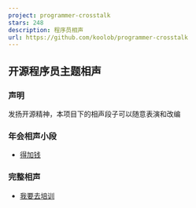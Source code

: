 ```yaml
---
project: programmer-crosstalk
stars: 248
description: 程序员相声
url: https://github.com/koolob/programmer-crosstalk
---
```


## 开源程序员主题相声

### 声明

发扬开源精神，本项目下的相声段子可以随意表演和改编

### 年会相声小段

* [得加钱](得加钱.md)

### 完整相声

* [我要去培训](我要去培训.md)
